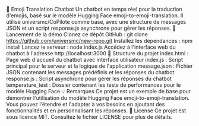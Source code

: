 💬 Emoji Translation Chatbot
Un chatbot en temps réel pour la traduction d'emojis, basé sur le modèle Hugging Face emoji-to-emoji-translation. Il utilise universmc/CoPilote comme base, avec une structure de messages JSON et un script response.js asynchrone pour gérer les réponses.
🚀 Lancement de la démo
Clonez ce dépôt GitHub : git clone https://github.com/universmc/new-repo.git
Installez les dépendances : npm install
Lancez le serveur : node index.js
Accédez à l'interface web du chatbot à l'adresse http://localhost:3000
🧱 Structure du projet
index.html : Page web d'accueil du chatbot avec interface utilisateur
index.js : Script principal pour le serveur et la logique de l'application
message.json : Fichier JSON contenant les messages prédéfinis et les réponses du chatbot
response.js : Script asynchrone pour gérer les réponses du chatbot
temperature_test : Dossier contenant les tests de performances pour le modèle Hugging Face
💡 Remarques
Ce projet est un exemple de base pour démontrer l'utilisation du modèle Hugging Face emoji-to-emoji-translation. Vous pouvez l'étendre et l'adapter à vos besoins en ajoutant des fonctionnalités et en personnalisant les réponses.
📝 License
Ce projet est sous licence MIT. Consultez le fichier LICENSE pour plus de détails.